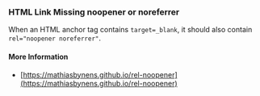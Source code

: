 ### HTML Link Missing noopener or noreferrer

When an HTML anchor tag contains `target=_blank`, it should also contain
`rel="noopener noreferrer"`.

#### More Information

-   [https://mathiasbynens.github.io/rel-noopener](https://mathiasbynens.github.io/rel-noopener)
